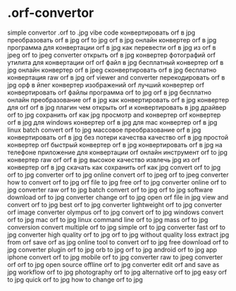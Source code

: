 # .orf-convertor
simple convertor .orf to .jpg vibe code
конвертировать orf в jpg
преобразовать orf в jpg
orf to jpg
orf в jpg онлайн
конвертер orf в jpg
программа для конвертации orf в jpg
как перевести orf в jpg
из orf в jpeg
orf to jpeg converter
открыть orf в jpg
конвертер фотографий orf
утилита для конвертации orf
orf файл в jpg
бесплатный конвертер orf в jpg
онлайн конвертер orf в jpeg
сконвертировать orf в jpg бесплатно
конвертация raw orf в jpg
orf viewer and converter
перекодировать orf в jpg
орф в йпег
конвертер изображений orf
лучший конвертер orf
конвертировать orf файлы
программа orf to jpg
orf в jpg бесплатно
онлайн преобразование orf в jpg
как конвертировать orf в jpg
конвертер для orf
orf в jpg плагин
чем открыть orf и конвертировать в jpg
драйвер orf to jpg
сохранить orf как jpg
просмотр and конвертер orf
конвертер orf в jpg для windows
конвертер orf в jpg для mac
конвертер orf в jpg linux
batch convert orf to jpg
массовое преобразование orf в jpg
конвертировать orf в jpg без потери качества
качество orf в jpg
простой конвертер orf
быстрый конвертер orf в jpg
конвертировать orf в jpg на телефоне
приложение для конвертации orf
онлайн инструмент orf to jpg
конвертер raw orf
orf в jpg высокое качество
извлечь jpg из orf
конвертер orf в jpg скачать
как сохранить orf как jpg
convert orf to jpg
orf to jpg converter
orf to jpg online
convert orf to jpeg
orf to jpeg converter
how to convert orf to jpg
orf file to jpg
free orf to jpg converter
online orf to jpg converter
raw orf to jpg
batch convert orf to jpg
orf to jpg software
download orf to jpg converter
change orf to jpg
open orf file in jpg
view and convert orf to jpg
best orf to jpg converter
lightweight orf to jpg converter
orf image converter
olympus orf to jpg
convert orf to jpg windows
convert orf to jpg mac
orf to jpg linux
command line orf to jpg
mass orf to jpg conversion
convert multiple orf to jpg
simple orf to jpg converter
fast orf to jpg converter
high quality orf to jpg
orf to jpg without quality loss
extract jpg from orf
save orf as jpg
online tool to convert orf to jpg
free download orf to jpg converter
plugin orf to jpg
orb to jpg
orf to jpg android
orf to jpg app
iphone convert orf to jpg
mobile orf to jpg converter
raw to jpeg converter orf
orf to jpg open source
offline orf to jpg converter
edit orf and save as jpg
workflow orf to jpg
photography orf to jpg
alternative orf to jpg
easy orf to jpg
quick orf to jpg
how to change orf to jpg
